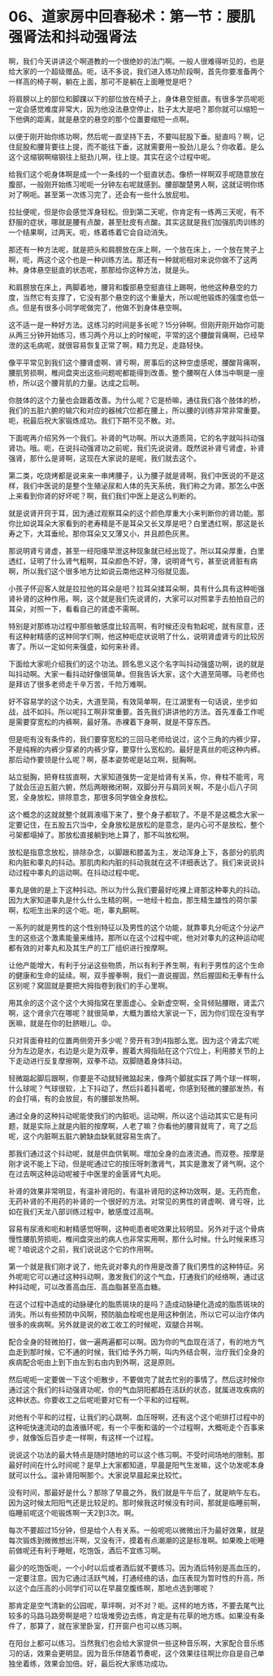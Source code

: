 # 06、道家房中回春秘术：第一节：腰肌强肾法和抖动强肾法

啊，我们今天讲讲这个啊道教的一个很绝妙的法门啊。一般人很难得听见的，也是给大家的一个超级赠品。呃，话不多说，我们进入练功阶段啊，首先你要准备两个一样高的椅子啊，躺在上面，那可不是躺在上面睡觉是吧？

将肩膀以上的部位和脚踝以下的部位放在椅子上，身体悬空挺直。有很多学员呢呃一定会感觉难度非常大，因为他没法悬空停止，肚子太大是吧？那你就可以缩短一下他俩的距离，就是悬空的悬空的那个位置要缩短一点啊。

以便于刚开始你练功啊，然后呢一直坚持下去，不要叫屁股下垂。挺直吗？啊，记住屁股和腰背要往上提，而不能往下垂，这就需要用一股劲儿是么？你收着。是么这个这缩钢啊缩钢往上挺劲儿啊，往上提。其实在这个过程中呢。

给我们这个呃身体啊是成一个一条线的一个挺直状态。像桥一样啊双手呢随意放在腹部，一般刚开始练习呢呃一分钟左右呢就感到。腰部酸楚男人啊，这就证明你练对了啊呃。甚至第一次练习完了，还会有一些什么放屁啦。

拉扯便呢，但是你会感觉浑身轻松。但到第二天呢，你肯定有一练两三天呢，有不舒服的症状，哪就是腰有点酸，甚至肚皮有点酸。其实这就是我们加强肌肉训练的一个结果啊，过两天。呃，练着练着它会自动消失。

那还有一种方法呢，就是把头和肩膀放在床上啊，一个放在床上，一个放在凳子上啊，呃，两这个这个也是一种训练方法。那还有一种就呃相对来说你做不了这两种。身体悬空挺直的状态呢，那那给你这种方法，就是头。

和肩膀放在床上，两脚着地，腰背和腹部悬空挺直往上踢啊，他他这种悬空的力度，当然它有支撑了，它没有那个悬空的这个重量大，所以呢他锻炼的强度也低一点。但是有很多小同学呢做完了，他做不到身体悬空啊。

这不适一是一种好方法。这练习的时间是多长呢？15分钟啊。但刚开刚开始你可能从两三分钟开始练习，练习两个月以上的时候呢，平常的这个腰酸背痛啊，已经早泄的这毛病呢，就很容易恢复正常了啊，精力充足，走路轻快。

像平平常见到我们这个腰肾虚啊、肾亏啊，房事后的这种空虚感呢，腰酸背痛啊，腰肌劳损啊，椎间盘突出这些问题呢都能得到改善。整个腰啊在人体当中啊是一座桥，所以这个腰背肌的力量。达成之后啊。

你肢体的这个力量也会跟着改善。为什么呢？它是桥嘛，通往我们各个肢体的桥，我们的五脏六腑的输穴和对应的器械穴位都在腰上，所以腰的训练非常非常重要。呃，祝最后祝大家锻炼成功。我们下期不见不散。对。

下面呢再介绍另外一个我们。补肾的气功啊。所以大道质简，它的名字就叫抖动强肾功。哦。呃，在说抖动强肾功之前呢，我们先说说肾。既然说补肾亏肾虚，补肾强肾，那什么是肾啊，这现在大家说的是呢，我们就去这个。

第二类，吃烧烤都是说来来一串烤腰子，认为腰子就是肾啊，我们中医说的不是这样，我们中医说的是整个生殖泌尿和人体的先天系统，我们称之为肾。那怎么中医上来看到你肾的好坏呢？啊，我们我们中医上是这么判断的。

就是说肾开窍于耳，因为通过观察耳朵的这个颜色厚重大小来判断你的肾功能。那你比如说耳朵大家看到的老寿精是不是耳朵又长又厚是吧？白里透红啊，那这是长寿之下，大耳垂纶。那你耳朵又又薄又小，并且颜色灰黑。

那说明肾亏肾虚，甚至一经阳痿早泄这种现象就已经出现了。所以耳朵厚重，白里透红，证明了什么肾气粗啊，耳朵颜色不好，薄，说明肾气亏，甚至说肾脏有病啊，所以我们这个很多地方比如说云南他这种习俗就见面。

小孩子怀迎客人就是拉拉他的耳朵是吧？拉耳朵揉耳朵啊，具有什么具有这种呃强肾补肾的这种作用。啊，这个就是我们先说肾的，大家可以对照拿手去拍拍自己的耳朵，对照一下，看看自己的肾虚不需啊。

特别是对那练功过程中那些敏感度比较高啊，有时候还没有勃起呢，就有尿意，还有这种射精感的这种同学们啊，他这种呃症状说明了什么，说明肾虚肾亏的比较厉害了。所以一定如何来强盛，如何来补肾。

下面给大家呃介绍我们的这个功法。顾名思义这个名字叫抖动强盛功啊，说的就是叫抖动啊。大家一看抖动好像很简单。但我告诉大家，这个大道至简哪。马老师也是拜访了很多老师走千辛万苦，千险万难啊。

好不容易学的这个功夫，大道至简，有效简单啊，在江湖里有一句话说，坐步如战，战不如抖。所以呢抖工啊非常重要。首先我们讲讲他的方法。首先准备工作呢是需要穿宽松的内裤啊，最好落。赤裸着下身啊，就是不穿东西。

但是呃有没有条件的，我们要穿宽松的三回马老师给说过，这个三角的内裤少穿，不是纯棉的内裤少穿紧的内裤少穿，要穿什么宽松的。最好是真丝的呃这种内裤。那后动作要领是什么呢？啊，基本姿势呢是站立啊，挺胸啊。

站立挺胸，把脊柱拔直啊，大家知道强势一定是给肾有关系，你，脊柱不能弯，弯了就会压迫五脏六腑，然后两眼微闭啊，双脚分开与肩同关啊，不是小后八子同宽，全身放松，排除意念，那很多同学做全身放松。

这个概念的这就就整个就肩液塌下来了，整个身子都软了。不是不是这概念大家一定要记住，在五股五穴当中，全身放松是放松的是意念，是内心可不是放松，整个弓架都塌掉了。那放松直接躺到地上算了，那不叫放松啊。

放松是指意念放松，排除杂念，以脚跟和膝盖为主，发动浑身上下，各部分的肌肉和内脏和睾丸的抖动。那肌肉和内脏的抖动我就在这不详细表达了。我们来说说抖动过程中睾丸的运动啊。在抖动过程中呢。

睾丸是做的是上下这种抖动。所以为什么我们要最好吃裸上肾那这种睾丸的抖动。因为大家知道睾丸是什么什么生精的啊，一地经十粒血，那生精生雄性的荷尔蒙啊，松呃生出来的这个呃。呃，睾丸酮啊。

一系列的就是男性的这个性别特征以及男性的这个功能，就靠睾丸分呃这个分泌产生的这些这个激素能量来维持。那所以在这个过程中呢，他对对睾丸的这种运动呢都有效的对睾丸和及其生产的工厂组织进行按摩啊。

让他产能增大，有利于分泌这些物质，所以有利于养生啊，有利于男性的这个生命的健康和生命的延续。啊，双手握拳啊，我们一直说握固，然后握固和无拳有什么区别呢？窝固就是要把大拇指卷到我们的手心里啊。

用其余的这个这个这个大拇指窝在里面虚心。全新虚空啊，全背倾贴腰眼，肾盂穴啊，这个肾余穴在哪呢？就很简单，大概为置给大家说一下，因为你们现在没有学医嘛，就是在你的肚脐眼儿。😡。

只对背面脊柱的位置两侧旁开多少呢？旁开有3到4指那么宽。因为这个肾盂穴呢分为左边是水，右边是火是为双拳，握着大拇指贴在这个穴位上，利用膝关节的上下走动进行反复摩擦啊，双拳不动。双脚随着身体抖动。

轻微踮起脚后跟啊，你要是不动就轻微踮起来，像两个脚就实踩了两个球一样啊，什么球呢？气球很软，上下抖动了，然后抖着抖着呢，你感到轻微的腰部发热，有的会打嗝，有的会放屁，有的腰部发热啊。

通过全身的这种抖动呢能使我们的内脏呃。运动啊，所以这个运动其实它是有问题，就是实际上就是内脏的按摩啊，人老了嘛？你看他的腰背就弯了，弯了之后呢，这个内脏啊五脏六腑缺血缺氧就容易生病了。

那我们通过这个抖动呢，就是供血供氧啊。增加全身的血液流通。而双卷。按摩是刚才说不能上下动，但是呢通过它的按压呀刺激肾气，其实是激发了肾气啊。这个在过去啊这种运动呢被于中医里的金匮肾气丸呃。

补肾的效果非常明显，有温补肾阳的，有温补肾阳的这种功效啊，是。无药而愈，无药补肾的不用药的补肾的一个很好的方法。对常见的男性的肾虚啊、肾亏呀，比如在我们天龙八部训练过程中，敏感度过高啊。

容易有尿液和呃和射精感觉呀啊，这种呃患者呢效果比较明显。另外对于这个骨病慢性腰肌劳损呃，椎间盘突出的病人也非常实用啊，那什么时候。什么时候来练习呢？咱说这个之前，我们说说这个它的作用啊。

第一个就是我们刚才说了，他先说对睾丸的作用是改善了我们男性的这种特征。另外呢呃它可以通过这种抖动啊，激发我们的这个气血，打通我们的经络啊，通过这种抖动呢，可以改善高血压、高血脂甚至高血糖。

在这个过程中造成的动脉硬化的脂质斑块的是吗？造成动脉硬化造成的脂质斑块的消失。所以有些预防中风啊，预防脑血栓呢也是用这种倒法，所以它可以治疗体内很多的疾病啊。另外就是说的收工收工的时候呢，双腿合并啊。

配合全身的轻微拍打，做一遍两遍都可以啊。因为你的气血现在活了，有的地方气血走到那时候，它不通的时候，我们给予外力啊，叫内外结合啊，治疗我们全身的疾病配合呃由上到下由左到右由内到外啊，这是原则。

然后呢呃一定要做一下这个呃散步，不要做完了就去忙别的事情了。然后这时候你通过这个我们的抖动强肾功呢，你的气血阴阳都趋在活跃的状态，就属进攻疾病的这种状态。你要收工之后呢呃要对它有一个平和的过程啊。

对他有个平和的过程，让我们的心跳啊、血压呀啊，还有这个这个呃排打过程中的这种呃快速流动的血液循环呢，有一个平衡和谐的一个过程啊，大概呃走个百事来步，就像饭后百步走一样啊，有这样一个过程。

说说这个功法的最大特点是随时随地的可以这个练习啊。不受时间场地的限制。那最好时间在什么时间呢？是早上大家都知道，早晨是阳气生发嘛，这个功发呢本身就可以什么。温补肾阳啊那个。大家说早晨起来比较忙。

没有时间，那最好是什么？那除了早晨之外，我们就是午午后了，就是晌午左右。因为这时候太阳阳气还是比较足的。那时候我这时候没有时间，那就是临睡前啊，临睡前呢这个呃锻炼啊一天2到3次。啊。

每次不要超过15分钟，但是给个人有关系。一般呢呃以微微出汗为最好效果，就是每次锻炼到微微想出汗啊，又没有汗，摸着有点潮潮的这是标准啊。如果晚上呃睡前做呢还有利于睡眠，吃饱饭，酒后不宜练习啊。

最少的吃饱饭呃，一个小时以后或者酒后就不要练习。因为酒后特别是高血压的，一定要注意。因为它通过活跃气械，打通经络的话，血压表现为暂时性的升高，所以这个血压高的小同学们可以在早晨空腹练啊，那地点选到哪呢？

那肯定是空气清新的公园呢，草坪啊，对不对？呃。这样的地方练，不要去尾气比较多的马路马路旁啊是吧？垃圾堆旁边去练，肯定是有花草的地方练。如果没有条件了，那算了，就在家里卧室，打开窗户也可以练习啊。

在阳台上都可以练习。当然我们也会给大家提供一些这种音乐啊，大家配合音乐练习的话，效果会更明显。因为音乐伴随着节奏呢，这个效果往往啊比你自是自己单独坐着练，效果会加倍。好，最后祝大家练功成功。

